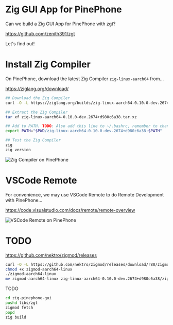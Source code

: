 # Zig GUI App for PinePhone

Can we build a Zig GUI App for PinePhone with zgt?

https://github.com/zenith391/zgt

Let's find out!

# Install Zig Compiler

On PinePhone, download the latest Zig Compiler `zig-linux-aarch64` from...

https://ziglang.org/download/

```bash
## Download the Zig Compiler
curl -O -L https://ziglang.org/builds/zig-linux-aarch64-0.10.0-dev.2674+d980c6a38.tar.xz

## Extract the Zig Compiler
tar xf zig-linux-aarch64-0.10.0-dev.2674+d980c6a38.tar.xz

## Add to PATH. TODO: Also add this line to ~/.bashrc, remember to change $PWD
export PATH="$PWD/zig-linux-aarch64-0.10.0-dev.2674+d980c6a38:$PATH"

## Test the Zig Compiler
zig
zig version
```

![Zig Compiler on PinePhone](https://lupyuen.github.io/images/GridArt_20220622_102635788~2.jpg)

# VSCode Remote

For convenience, we may use VSCode Remote to do Remote Development with PinePhone...

https://code.visualstudio.com/docs/remote/remote-overview

![VSCode Remote on PinePhone](https://lupyuen.github.io/images/Screenshot%202022-06-22%20at%209.49.10%20AM~2.png)

# TODO

https://github.com/nektro/zigmod/releases

```bash
curl -O -L https://github.com/nektro/zigmod/releases/download/r80/zigmod-aarch64-linux
chmod +x zigmod-aarch64-linux 
./zigmod-aarch64-linux 
mv zigmod-aarch64-linux zig-linux-aarch64-0.10.0-dev.2674+d980c6a38/zigmod
```

TODO

```bash
cd zig-pinephone-gui
pushd libs/zgt
zigmod fetch
popd
zig build
```

